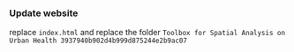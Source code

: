 ### Update website
replace `index.html` and replace the folder `Toolbox for Spatial Analysis on Urban Health 3937940b902d4b999d875244e2b9ac07`
